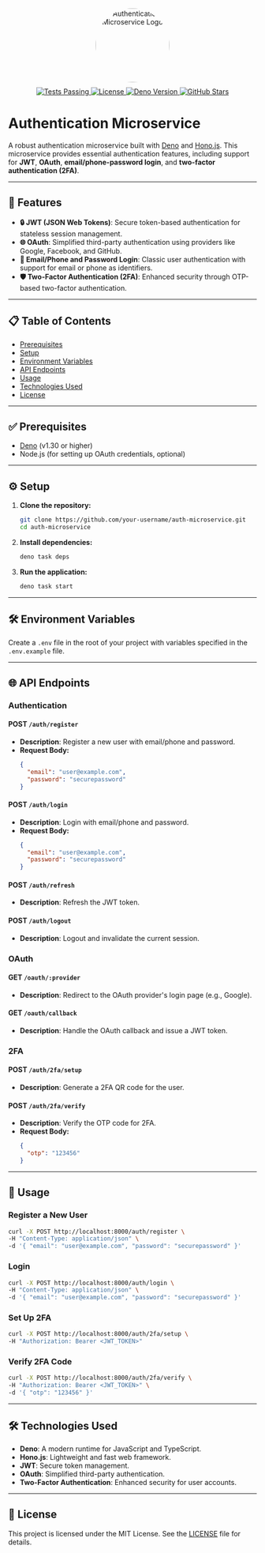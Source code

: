 <div align="center">
  <img src="https://placehold.co/60x60" alt="Authentication Microservice Logo" style="width:150px;height:150px;border-radius:100%;padding: 10px">
<br>

  <a href="https://github.com/rahulc0dy/auth-microservice/actions">
    <img src="https://img.shields.io/badge/tests-passing-brightgreen" alt="Tests Passing">
  </a>
  <a href="https://opensource.org/licenses/MIT">
    <img src="https://img.shields.io/badge/license-MIT-blue" alt="License">
  </a>
  <a href="https://deno.land/">
    <img src="https://img.shields.io/badge/deno-v1.30+-informational" alt="Deno Version">
  </a>
  <a href="https://github.com/your-username/auth-microservice/stargazers">
    <img src="https://img.shields.io/github/stars/your-username/auth-microservice" alt="GitHub Stars">
  </a>
</div>

# Authentication Microservice

A robust authentication microservice built with [Deno](https://deno.land/) and [Hono.js](https://hono.dev/). This microservice provides essential authentication features, including support for **JWT**, **OAuth**, **email/phone-password login**, and **two-factor authentication (2FA)**.

---

## 🚀 Features

- **🔒 JWT (JSON Web Tokens)**: Secure token-based authentication for stateless session management.
- **🌐 OAuth**: Simplified third-party authentication using providers like Google, Facebook, and GitHub.
- **📧 Email/Phone and Password Login**: Classic user authentication with support for email or phone as identifiers.
- **🛡️ Two-Factor Authentication (2FA)**: Enhanced security through OTP-based two-factor authentication.

---

## 📋 Table of Contents

- [Prerequisites](#prerequisites)
- [Setup](#setup)
- [Environment Variables](#environment-variables)
- [API Endpoints](#api-endpoints)
- [Usage](#usage)
- [Technologies Used](#technologies-used)
- [License](#license)

---

## ✅ Prerequisites

- [Deno](https://deno.land/) (v1.30 or higher)
- Node.js (for setting up OAuth credentials, optional)

---

## ⚙️ Setup

1. **Clone the repository:**
   ```bash
   git clone https://github.com/your-username/auth-microservice.git
   cd auth-microservice
   ```

2. **Install dependencies:**
   ```bash
   deno task deps
   ```

3. **Run the application:**
   ```bash
   deno task start
   ```

---

## 🛠️ Environment Variables

Create a `.env` file in the root of your project with variables specified in the `.env.example` file.

---

## 🌐 API Endpoints

### Authentication

#### **POST** `/auth/register`
- **Description**: Register a new user with email/phone and password.
- **Request Body:**
  ```json
  {
    "email": "user@example.com",
    "password": "securepassword"
  }
  ```

#### **POST** `/auth/login`
- **Description**: Login with email/phone and password.
- **Request Body:**
  ```json
  {
    "email": "user@example.com",
    "password": "securepassword"
  }
  ```

#### **POST** `/auth/refresh`
- **Description**: Refresh the JWT token.

#### **POST** `/auth/logout`
- **Description**: Logout and invalidate the current session.

### OAuth

#### **GET** `/oauth/:provider`
- **Description**: Redirect to the OAuth provider's login page (e.g., Google).

#### **GET** `/oauth/callback`
- **Description**: Handle the OAuth callback and issue a JWT token.

### 2FA

#### **POST** `/auth/2fa/setup`
- **Description**: Generate a 2FA QR code for the user.

#### **POST** `/auth/2fa/verify`
- **Description**: Verify the OTP code for 2FA.
- **Request Body:**
  ```json
  {
    "otp": "123456"
  }
  ```

---

## 📌 Usage

### Register a New User
```bash
curl -X POST http://localhost:8000/auth/register \
-H "Content-Type: application/json" \
-d '{ "email": "user@example.com", "password": "securepassword" }'
```

### Login
```bash
curl -X POST http://localhost:8000/auth/login \
-H "Content-Type: application/json" \
-d '{ "email": "user@example.com", "password": "securepassword" }'
```

### Set Up 2FA
```bash
curl -X POST http://localhost:8000/auth/2fa/setup \
-H "Authorization: Bearer <JWT_TOKEN>"
```

### Verify 2FA Code
```bash
curl -X POST http://localhost:8000/auth/2fa/verify \
-H "Authorization: Bearer <JWT_TOKEN>" \
-d '{ "otp": "123456" }'
```

---

## 🛠️ Technologies Used

- **Deno**: A modern runtime for JavaScript and TypeScript.
- **Hono.js**: Lightweight and fast web framework.
- **JWT**: Secure token management.
- **OAuth**: Simplified third-party authentication.
- **Two-Factor Authentication**: Enhanced security for user accounts.

---

## 📜 License

This project is licensed under the MIT License. See the [LICENSE](LICENSE) file for details.
